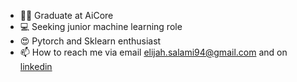 - 👨‍🎓 Graduate at AiCore
- 💻 Seeking junior machine learning role
- 😍 Pytorch and Sklearn enthusiast
- 📫 How to reach me via email  elijah.salami94@gmail.com and on [linkedin](linkedin.com/in/elijah-salami-a69921260/)
<!---
Elijah-1994/Elijah-1994 is a ✨ special ✨ repository because its `README.md` (this file) appears on your GitHub profile.
You can click the Preview link to take a look at your changes.
--->
